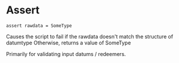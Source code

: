 # Assert

```gleam
assert rawdata = SomeType
```

Causes the script to fail if the rawdata doesn't match the structure of datumtype
Otherwise, returns a value of SomeType

Primarily for validating input datums / redeemers.